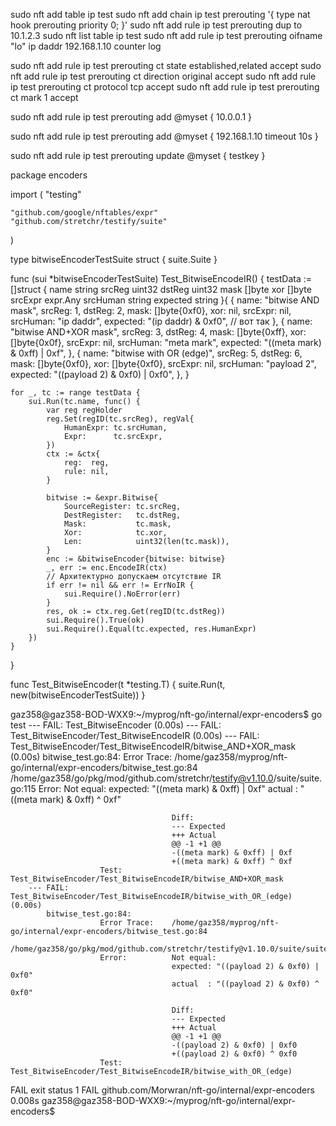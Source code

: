 sudo nft add table ip test
sudo nft add chain ip test prerouting '{ type nat hook prerouting priority 0; }'
sudo nft add rule ip test prerouting dup to 10.1.2.3
sudo nft list table ip test
sudo nft add rule ip test prerouting oifname "lo" ip daddr 192.168.1.10 counter log

sudo nft add rule ip test prerouting ct state established,related accept
sudo nft add rule ip test prerouting ct direction original accept
sudo nft add rule ip test prerouting ct protocol tcp accept
sudo nft add rule ip test prerouting ct mark 1 accept


sudo nft add rule ip test prerouting add @myset { 10.0.0.1 }

sudo nft add rule ip test prerouting add @myset { 192.168.1.10 timeout 10s }

sudo nft add rule ip test prerouting update @myset { testkey }



package encoders

import (
	"testing"

	"github.com/google/nftables/expr"
	"github.com/stretchr/testify/suite"
)

type bitwiseEncoderTestSuite struct {
	suite.Suite
}

func (sui *bitwiseEncoderTestSuite) Test_BitwiseEncodeIR() {
	testData := []struct {
		name     string
		srcReg   uint32
		dstReg   uint32
		mask     []byte
		xor      []byte
		srcExpr  expr.Any
		srcHuman string
		expected string
	}{
		{
			name:     "bitwise AND mask",
			srcReg:   1,
			dstReg:   2,
			mask:     []byte{0xf0},
			xor:      nil,
			srcExpr:  nil,
			srcHuman: "ip daddr",
			expected: "(ip daddr) & 0xf0", // вот так
		},
		{
			name:     "bitwise AND+XOR mask",
			srcReg:   3,
			dstReg:   4,
			mask:     []byte{0xff},
			xor:      []byte{0x0f},
			srcExpr:  nil,
			srcHuman: "meta mark",
			expected: "((meta mark) & 0xff) | 0xf",
		},
		{
			name:     "bitwise with OR (edge)",
			srcReg:   5,
			dstReg:   6,
			mask:     []byte{0xf0},
			xor:      []byte{0xf0},
			srcExpr:  nil,
			srcHuman: "payload 2",
			expected: "((payload 2) & 0xf0) | 0xf0",
		},
	}

	for _, tc := range testData {
		sui.Run(tc.name, func() {
			var reg regHolder
			reg.Set(regID(tc.srcReg), regVal{
				HumanExpr: tc.srcHuman,
				Expr:      tc.srcExpr,
			})
			ctx := &ctx{
				reg:  reg,
				rule: nil,
			}

			bitwise := &expr.Bitwise{
				SourceRegister: tc.srcReg,
				DestRegister:   tc.dstReg,
				Mask:           tc.mask,
				Xor:            tc.xor,
				Len:            uint32(len(tc.mask)),
			}
			enc := &bitwiseEncoder{bitwise: bitwise}
			_, err := enc.EncodeIR(ctx)
			// Архитектурно допускаем отсутствие IR
			if err != nil && err != ErrNoIR {
				sui.Require().NoError(err)
			}
			res, ok := ctx.reg.Get(regID(tc.dstReg))
			sui.Require().True(ok)
			sui.Require().Equal(tc.expected, res.HumanExpr)
		})
	}
}

func Test_BitwiseEncoder(t *testing.T) {
	suite.Run(t, new(bitwiseEncoderTestSuite))
}

gaz358@gaz358-BOD-WXX9:~/myprog/nft-go/internal/expr-encoders$ go test
--- FAIL: Test_BitwiseEncoder (0.00s)
    --- FAIL: Test_BitwiseEncoder/Test_BitwiseEncodeIR (0.00s)
        --- FAIL: Test_BitwiseEncoder/Test_BitwiseEncodeIR/bitwise_AND+XOR_mask (0.00s)
            bitwise_test.go:84: 
                        Error Trace:    /home/gaz358/myprog/nft-go/internal/expr-encoders/bitwise_test.go:84
                                                                /home/gaz358/go/pkg/mod/github.com/stretchr/testify@v1.10.0/suite/suite.go:115
                        Error:          Not equal: 
                                        expected: "((meta mark) & 0xff) | 0xf"
                                        actual  : "((meta mark) & 0xff) ^ 0xf"
                                    
                                        Diff:
                                        --- Expected
                                        +++ Actual
                                        @@ -1 +1 @@
                                        -((meta mark) & 0xff) | 0xf
                                        +((meta mark) & 0xff) ^ 0xf
                        Test:           Test_BitwiseEncoder/Test_BitwiseEncodeIR/bitwise_AND+XOR_mask
        --- FAIL: Test_BitwiseEncoder/Test_BitwiseEncodeIR/bitwise_with_OR_(edge) (0.00s)
            bitwise_test.go:84: 
                        Error Trace:    /home/gaz358/myprog/nft-go/internal/expr-encoders/bitwise_test.go:84
                                                                /home/gaz358/go/pkg/mod/github.com/stretchr/testify@v1.10.0/suite/suite.go:115
                        Error:          Not equal: 
                                        expected: "((payload 2) & 0xf0) | 0xf0"
                                        actual  : "((payload 2) & 0xf0) ^ 0xf0"
                                    
                                        Diff:
                                        --- Expected
                                        +++ Actual
                                        @@ -1 +1 @@
                                        -((payload 2) & 0xf0) | 0xf0
                                        +((payload 2) & 0xf0) ^ 0xf0
                        Test:           Test_BitwiseEncoder/Test_BitwiseEncodeIR/bitwise_with_OR_(edge)
FAIL
exit status 1
FAIL    github.com/Morwran/nft-go/internal/expr-encoders        0.008s
gaz358@gaz358-BOD-WXX9:~/myprog/nft-go/internal/expr-encoders$ 






